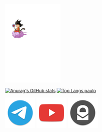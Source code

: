 <img src="https://github.com/k4k4rot0/k4k4rot0/blob/main/github/desenhando.svg"  height="250" />

[![Anurag's GitHub stats](https://github-readme-stats.vercel.app/api?username=k4k4rot0&line_height=20)](https://github.com/k4k4rot0/k4k4rot0)
[![Top Langs paulo](https://github-readme-stats.vercel.app/api/top-langs/?username=k4k4rot0&layout=compact)](https://github.com/k4k4rot0/k4k4rot0)

[![Telegram](https://github.com/k4k4rot0/k4k4rot0/blob/main/github/telegram.svg)](http://t.me/k4k4rot0)
[![Telegram](https://github.com/k4k4rot0/k4k4rot0/blob/main/github/youtube.svg)](https://www.youtube.com/channel/UCXPV6lbDxQGoNPUOwB26H2w?sub_confirmation=1)
[![Protonmail](https://github.com/k4k4rot0/k4k4rot0/blob/main/github/protonmail.svg)](mailto:k4k4rot0@protonmail.com)



